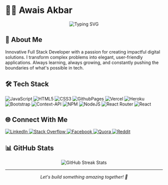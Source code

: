 # 👨‍💻 Awais Akbar

<div align="center">
  <img src="https://readme-typing-svg.demolab.com?font=Fira+Code&pause=1000&color=2D9596&center=true&vCenter=true&random=false&width=435&lines=Passionate+Full+Stack+Developer;Building+Innovative+Solutions;Turning+Ideas+into+Reality" alt="Typing SVG" />
</div>

## 🚀 About Me
Innovative Full Stack Developer with a passion for creating impactful digital solutions. I transform complex problems into elegant, user-friendly applications. Always learning, always growing, and constantly pushing the boundaries of what's possible in tech.

## 🛠️ Tech Stack
![JavaScript](https://img.shields.io/badge/javascript-%23323330.svg?style=for-the-badge&logo=javascript&logoColor=%23F7DF1E) 
![HTML5](https://img.shields.io/badge/html5-%23E34F26.svg?style=for-the-badge&logo=html5&logoColor=white) 
![CSS3](https://img.shields.io/badge/css3-%231572B6.svg?style=for-the-badge&logo=css3&logoColor=white) 
![GithubPages](https://img.shields.io/badge/github%20pages-121013?style=for-the-badge&logo=github&logoColor=white) 
![Vercel](https://img.shields.io/badge/vercel-%23000000.svg?style=for-the-badge&logo=vercel&logoColor=white) 
![Heroku](https://img.shields.io/badge/heroku-%23430098.svg?style=for-the-badge&logo=heroku&logoColor=white) 
![Bootstrap](https://img.shields.io/badge/bootstrap-%238511FA.svg?style=for-the-badge&logo=bootstrap&logoColor=white) 
![Context-API](https://img.shields.io/badge/Context--Api-000000?style=for-the-badge&logo=react) 
![NPM](https://img.shields.io/badge/NPM-%23CB3837.svg?style=for-the-badge&logo=npm&logoColor=white) 
![NodeJS](https://img.shields.io/badge/node.js-6DA55F?style=for-the-badge&logo=node.js&logoColor=white) 
![React Router](https://img.shields.io/badge/React_Router-CA4245?style=for-the-badge&logo=react-router&logoColor=white) 
![React](https://img.shields.io/badge/react-%2320232a.svg?style=for-the-badge&logo=react&logoColor=%2361DAFB)

## 🌐 Connect With Me
<div align="left">
  <a href="https://linkedin.com/in/awais-akbar-98013a126" target="_blank">
    <img src="https://img.shields.io/badge/LinkedIn-%230077B5.svg?logo=linkedin&logoColor=white" alt="LinkedIn">
  </a>
  <a href="https://stackoverflow.com/users/10067217" target="_blank">
    <img src="https://img.shields.io/badge/-Stackoverflow-FE7A16?logo=stack-overflow&logoColor=white" alt="Stack Overflow">
  </a>
  <a href="https://facebook.com/connecct.awais" target="_blank">
    <img src="https://img.shields.io/badge/Facebook-%231877F2.svg?logo=Facebook&logoColor=white" alt="Facebook">
  </a>
  <a href="https://quora.com/profile/AwaisAkbar" target="_blank">
    <img src="https://img.shields.io/badge/Quora-%23B92B27.svg?logo=Quora&logoColor=white" alt="Quora">
  </a>
  <a href="https://reddit.com/user/Efficient_Coder_79" target="_blank">
    <img src="https://img.shields.io/badge/Reddit-%23FF4500.svg?logo=Reddit&logoColor=white" alt="Reddit">
  </a>
</div>

## 📊 GitHub Stats
<div align="center">
  <img src="https://github-readme-streak-stats.herokuapp.com/?user=Awais142&theme=tokyonight&hide_border=true" alt="GitHub Streak Stats">
</div>

---
<div align="center">
  <i>Let's build something amazing together! 🚀</i>
</div>
